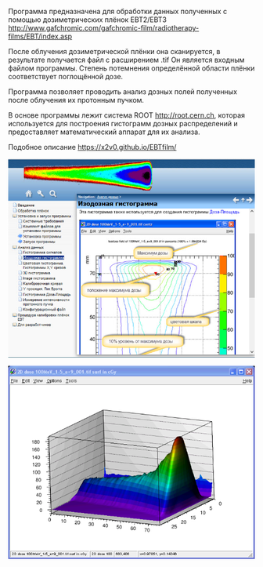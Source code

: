 Программа предназначена для обработки данных полученных с помощью дозиметрических плёнок EBT2/EBT3 
http://www.gafchromic.com/gafchromic-film/radiotherapy-films/EBT/index.asp

 
После облучения дозиметрической плёнки она сканируется, в результате получается файл с расширением .tif
Он является входным файлом программы. Степень потемнения определённой области плёнки соответствует поглощённой дозе.

 
Программа позволяет проводить анализ дозных полей полученных после облучения их протонным пучком.

В основе программы лежит система ROOT http://root.cern.ch,
которая используется для построения гистограмм дозных распределений и предоставляет математический аппарат для их анализа.


Подобное описание https://x2v0.github.io/EBTfilm/

![snapshot](snapshot.jpg)

![3D](HTML/3d1.png)
